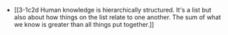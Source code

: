 - [[3-1c2d Human knowledge is hierarchically structured. It's a list but also about how things on the list relate to one another. The sum of what we know is greater than all things put together.]]
